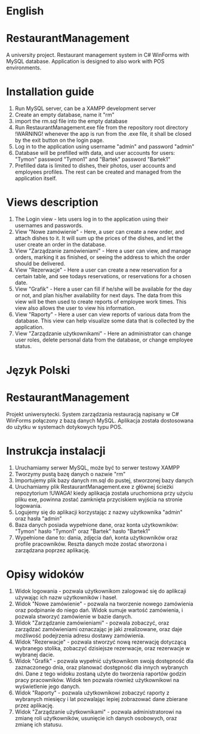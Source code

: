 # English

# RestaurantManagement
 A university project. Restaurant management system in C# WinForms with MySQL database. Application is designed to also work with POS environments.
# Installation guide
 1. Run MySQL server, can be a XAMPP development server
 2. Create an empty database, name it "rm"
 3. import the rm.sql file into the empty database
 4. Run RestaurantManagement.exe file from the repository root directory !WARNING! whenever the app is run from the .exe file, it shall be closed by the exit button on the login page.
 5. Log in to the application using username "admin" and password "admin"
 6. Database will be prefilled with data, and user accounts for users: "Tymon" password "Tymon1" and "Bartek" password "Bartek1"
 7. Prefilled data is limited to dishes, their photos, user accounts and employees profiles. The rest can be created and managed from the application itself.
# Views description
 1. The Login view - lets users log in to the application using their usernames and passwords.
 2. View "Nowe zamówienie" - Here, a user can create a new order, and attach dishes to it. It will sum up the prices of the dishes, and let the user create an order in the database.
 3. View "Zarządzanie zamówieniami" - Here a user can view, and manage orders, marking it as finished, or seeing the address to which the order should be delivered.
 4. View "Rezerwacje" - Here a user can create a new reservation for a certain table, and see todays reservations, or reservations for a chosen date.
 5. View "Grafik" - Here a user can fill if he/she will be available for the day or not, and plan his/her availability for next days. The data from this view will be then used to create reports of employee work times. This view also allows the user to view his information.
 6. View "Raporty" - Here a user can view reports of various data from the database. This view can help visualize some data that is collected by the application.
 7. View "Zarządzanie użytkownikami" - Here an administrator can change user roles, delete personal data from the database, or change employee status.

# Język Polski

# RestaurantManagement
 Projekt uniwersytecki. System zarządzania restauracją napisany w C# WinForms połączony z bazą danych MySQL. Aplikacja została dostosowana do użytku w systemach dotykowych typu POS.
# Instrukcja instalacji
 1. Uruchamiamy serwer MySQL, może być to serwer testowy XAMPP
 2. Tworzymy pustą bazę danych o nazwie "rm"
 3. Importujemy plik bazy danych rm.sql do pustej, stworzonej bazy danych
 4. Uruchamiamy plik RestaurantManagement.exe z głównej ścieżki repozytorium !UWAGA! kiedy aplikacja została uruchomiona przy użyciu pliku exe, powinna zostać zamknięta przyciskiem wyjścia na stronie logowania.
 5. Logujemy się do aplikacji korzystając z nazwy użytkownika "admin" oraz hasła "admin"
 6. Baza danych posiada wypełnione dane, oraz konta użytkowników: "Tymon" hasło "Tymon1" oraz "Bartek" hasło "Bartek1"
 7. Wypełnione dane to: dania, zdjęcia dań, konta użytkowników oraz profile pracowników. Reszta danych może zostać stworzona i zarządzana poprzez aplikację.
# Opisy widoków
 1. Widok logowania - pozwala użytkownikom zalogować się do aplikcaji używając ich nazw użytkowników i haseł.
 2. Widok "Nowe zamówienie" - pozwala na tworzenie nowego zamówienia oraz podpinanie do niego dań. Widok sumuje wartość zamówienia, i pozwala stworzyć zamówienie w bazie danych.
 3. Widok "Zarządzanie zamówieniami" - pozwala zobaczyć, oraz zarządzać zamówieniami oznaczając je jaki zrealizowane, oraz daje możliwość podejrzenia adresu dostawy zamówienia.
 4. Widok "Rezerwacje" - pozwala stworzyć nową rezerwację dotyczącą wybranego stolika, zobaczyć dzisiejsze rezerwacje, oraz rezerwacje w wybranej dacie.
 5. Widok "Grafik" - pozwala wypełnić użytkownikom swoją dostępność dla zaznaczonego dnia, oraz planować dostępność dla innych wybranych dni. Dane z tego widoku zostaną użyte do tworzenia raportów godzin pracy pracowników. Widok ten pozwala również użytkownikowi na wyświetlenie jego danych.
 6. Widok "Raporty" - pozwala użytkownikowi zobaczyć raporty z wybranych miesięcy i lat pozwalając lepiej zobrazować dane zbierane przez aplikację.
 7. Widok "Zarządzanie użytkownikami" - pozwala administratorowi na zmianę roli użytkowników, usunięcie ich danych osobowych, oraz zmianę ich statusu.